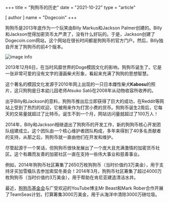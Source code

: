 +++
title = "狗狗币的历史"
date = "2021-10-22"
type = "article"

[ author ]
  name = "Dogecoin"
+++

狗狗币是2013年底作为一个玩笑由Billy Markus和Jackson Palmer创建的。Billy和Jackson觉得加密货币太严肃了，没有什么好玩的。于是，Jackson创建了Dogecoin.com网站，这个网站在很长时间都是狗狗币的官方门户。然后，Billy独自开发了狗狗币的前4个版本。

![image info](/assets/images/dogepedia/12.png)

2013年12月6日，在当时风靡世界的Doge模因文化的影响，狗狗币诞生了。它是一张非常可爱的没有文字的漫画柴犬形象，看起来充满了狗狗的思想智慧。

这个著名的模因文化发源于2010年网上出现的一只日本雌性柴犬**Kabosu**的照片，这只狗狗是日本幼儿园老师Atsuko Satō在2008年从动物收容所收养的。

出乎Billy和Jackson的意料，狗狗币推出后立即获得了巨大的成功，在Reddit等网站上受到了热烈的欢迎，它被用来作为打赏小费的货币。狗狗币诞生2周后，它每天的交易量就超过了比特币。诞生不到一个月，网站访问量就超过了100万人！

2014年，Billy和Jackson相继退出了狗狗币的开发工作，新的狗狗币核心开发团队组建成立。这个团队由一个核心维护者团队构成，多年来得到了40多名贡献者的支持，从那之后，狗狗币就一直由他们在开发和维护。

尽管起源于一个笑话，但狗狗币很快发展出了一个庞大且充满激情的加密货币社区。这个有趣而友善的加密社区一直在支持一些伟大事业和慈善事业。

例如，2014年狗狗币社区筹集了2650万枚狗狗币（当时价值约3万美金），用于支持牙买加雪橇队去参加索契冬奥会！2014年3月，狗狗币社区筹集了超过4000万枚狗狗币（当时价值约3万美金），用于帮助在肯尼亚建造清洁水井。

最近，[狗狗币基金会](https://dogecoin.org/zh-cn/)与广受欢迎的YouTube博主Mr Beast和Mark Rober合作开展了TeamSeas计划，打算筹集3000万美金，用于从海洋中清除3000万磅垃圾。 
